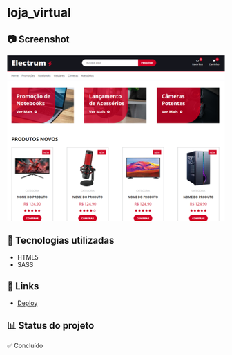 # loja_virtual

## 📷 Screenshot
[![Screenshot](https://github.com/ivanfreddi/loja_virtual/blob/main/screenshot.png?raw=true "Screenshot")](https://github.com/ivanfreddi/loja_virtual/blob/main/screenshot.png?raw=true "Screenshot")


## 🚀 Tecnologias utilizadas
- HTML5
- SASS

## 📌 Links 
 - [Deploy](https://loja-virtual-ivanfreddi.vercel.app//)

## 📊 Status do projeto
✅ Concluído
